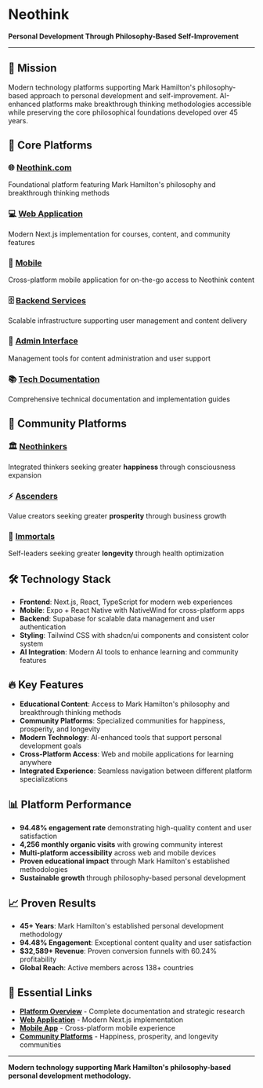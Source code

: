 # Neothink

**Personal Development Through Philosophy-Based Self-Improvement**

---

## 🚀 **Mission**

Modern technology platforms supporting Mark Hamilton's philosophy-based approach to personal development and self-improvement. AI-enhanced platforms make breakthrough thinking methodologies accessible while preserving the core philosophical foundations developed over 45 years.

## 🌟 **Core Platforms**

### **🌐 [Neothink.com](https://github.com/neothink-dao/neothink.com)**
Foundational platform featuring Mark Hamilton's philosophy and breakthrough thinking methods

### **💻 [Web Application](https://github.com/neothink-dao/web)**
Modern Next.js implementation for courses, content, and community features

### **📱 [Mobile](https://github.com/neothink-dao/mobile)**
Cross-platform mobile application for on-the-go access to Neothink content

### **🗄️ [Backend Services](https://github.com/neothink-dao/supabase)**
Scalable infrastructure supporting user management and content delivery

### **🔧 [Admin Interface](https://github.com/neothink-dao/admin)**
Management tools for content administration and user support

### **📚 [Tech Documentation](https://github.com/neothink-dao/neo-tech)**
Comprehensive technical documentation and implementation guides

## 🎯 **Community Platforms**

### **🏛️ [Neothinkers](https://github.com/neothink-dao/neothinkers)**
Integrated thinkers seeking greater **happiness** through consciousness expansion

### **⚡ [Ascenders](https://github.com/neothink-dao/ascenders)**
Value creators seeking greater **prosperity** through business growth

### **🔮 [Immortals](https://github.com/neothink-dao/immortals)**
Self-leaders seeking greater **longevity** through health optimization

## 🛠️ **Technology Stack**

- **Frontend**: Next.js, React, TypeScript for modern web experiences
- **Mobile**: Expo + React Native with NativeWind for cross-platform apps
- **Backend**: Supabase for scalable data management and user authentication
- **Styling**: Tailwind CSS with shadcn/ui components and consistent color system
- **AI Integration**: Modern AI tools to enhance learning and community features

## 🔥 **Key Features**

- **Educational Content**: Access to Mark Hamilton's philosophy and breakthrough thinking methods
- **Community Platforms**: Specialized communities for happiness, prosperity, and longevity
- **Modern Technology**: AI-enhanced tools that support personal development goals
- **Cross-Platform Access**: Web and mobile applications for learning anywhere
- **Integrated Experience**: Seamless navigation between different platform specializations

## 📊 **Platform Performance**

- **94.48% engagement rate** demonstrating high-quality content and user satisfaction
- **4,256 monthly organic visits** with growing community interest
- **Multi-platform accessibility** across web and mobile devices
- **Proven educational impact** through Mark Hamilton's established methodologies
- **Sustainable growth** through philosophy-based personal development

## 📈 **Proven Results**

- **45+ Years**: Mark Hamilton's established personal development methodology
- **94.48% Engagement**: Exceptional content quality and user satisfaction
- **$32,589+ Revenue**: Proven conversion funnels with 60.24% profitability
- **Global Reach**: Active members across 138+ countries

## 🔗 **Essential Links**

- **[Platform Overview](https://github.com/neothink-dao/neothink.com)** - Complete documentation and strategic research
- **[Web Application](https://github.com/neothink-dao/web)** - Modern Next.js implementation
- **[Mobile App](https://github.com/neothink-dao/mobile)** - Cross-platform mobile experience
- **[Community Platforms](https://github.com/neothink-dao/neothinkers)** - Happiness, prosperity, and longevity communities

---

**Modern technology supporting Mark Hamilton's philosophy-based personal development methodology.**